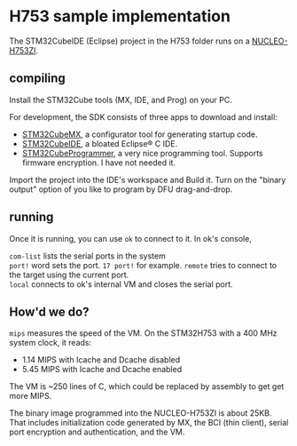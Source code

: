 # H753 sample implementation

The STM32CubeIDE (Eclipse) project in the H753 folder runs on a [NUCLEO-H753ZI](https://www.st.com/en/evaluation-tools/nucleo-h753zi.html).

## compiling

Install the STM32Cube tools (MX, IDE, and Prog) on your PC. 

For development, the SDK consists of three apps to download and install:

- [STM32CubeMX](https://www.st.com/content/st_com/en/stm32cubemx.html), a configurator tool for generating startup code.
- [STM32CubeIDE](https://www.st.com/content/st_com/en/stm32cubeide.html), a bloated Eclipse® C IDE.
- [STM32CubeProgrammer](https://www.st.com/en/development-tools/stm32cubeprog.html), a very nice programming tool. Supports firmware encryption. I have not needed it.

Import the project into the IDE's workspace and Build it.
Turn on the "binary output" option of you like to program by DFU drag-and-drop.

## running

Once it is running, you can use `ok` to connect to it. In ok's console,

`com-list` lists the serial ports in the system  
`port!` word sets the port. `17 port!` for example.
`remote` tries to connect to the target using the current port.  
`local` connects to ok's internal VM and closes the serial port.

## How'd we do?

`mips` measures the speed of the VM. On the STM32H753 with a 400 MHz system clock, it reads:

- 1.14 MIPS with Icache and Dcache disabled
- 5.45 MIPS with Icache and Dcache enabled

The VM is ~250 lines of C, which could be replaced by assembly to get get more MIPS.

The binary image programmed into the NUCLEO-H753ZI is about 25KB.
That includes initialization code generated by MX, the BCI (thin client),
serial port encryption and authentication, and the VM.
